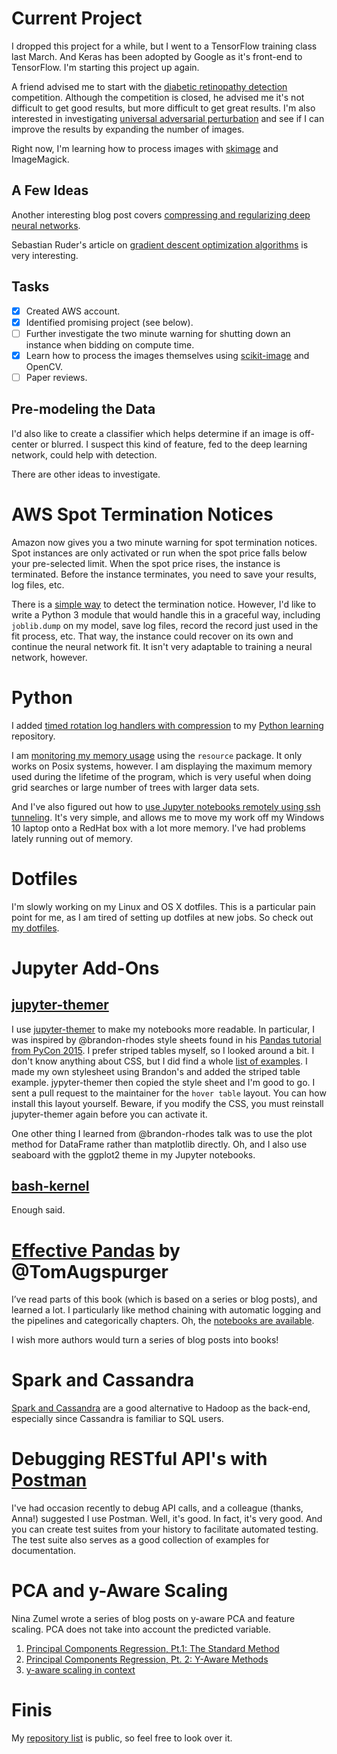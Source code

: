 # Current Project

I dropped this project for a while, but I went to a TensorFlow training class last March. And Keras has been adopted by Google as it's front-end to TensorFlow. I'm starting this project up again.

A friend advised me to start with the [diabetic retinopathy detection](https://www.kaggle.com/c/diabetic-retinopathy-detection) competition. Although the competition is closed, he advised me it's not difficult to get good results, but more difficult to get great results. I'm also interested in investigating [universal adversarial perturbation](https://arxiv.org/abs/1610.08401) and see if I can improve the results by expanding the number of images.

Right now, I'm learning how to process images with [skimage](http://scikit-image.org) and ImageMagick.

## A Few Ideas

Another interesting blog post covers [compressing and regularizing deep neural networks](https://www.oreilly.com/ideas/compressing-and-regularizing-deep-neural-networks).

Sebastian Ruder's article on [gradient descent optimization algorithms](http://sebastianruder.com/optimizing-gradient-descent/index.html) is very interesting.

## Tasks

- [x] Created AWS account.
- [x] Identified promising project (see below).
- [ ] Further investigate the two minute warning for shutting down an instance when bidding on compute time.
- [x] Learn how to process the images themselves using [scikit-image](http://scikit-image.org) and OpenCV.
- [ ] Paper reviews.

## Pre-modeling the Data

I'd also like to create a classifier which helps determine if an image is off-center or blurred. I suspect this kind of feature, fed to the deep learning network, could help with detection.

There are other ideas to investigate.

# AWS Spot Termination Notices

Amazon now gives you a two minute warning for spot termination notices. Spot instances are only activated or run when the spot price falls below your pre-selected limit. When the spot price rises, the instance is terminated. Before the instance terminates, you need to save your results, log files, etc.

There is a [simple way](https://blog.fugue.co/2015-01-06-spot-termination-notices.html) to detect the termination notice. However, I'd like to write a Python 3 module that would handle this in a graceful way, including ```joblib.dump``` on my model, save log files, record the record just used in the fit process, etc. That way, the instance could recover on its own and continue the neural network fit. It isn't very adaptable to training a neural network, however.

# Python

I added [timed rotation log handlers with compression](http://stackoverflow.com/questions/8467978/python-want-logging-with-log-rotation-and-compression) to my [Python learning](https://github.com/dtsmith2001/python-learning-code) repository.

I am [monitoring my memory usage](http://pythonforbiologists.com/index.php/measuring-memory-usage-in-python/) using the ```resource``` package. It only works on Posix systems, however. I am displaying the maximum memory used during the lifetime of the program, which is very useful when doing grid searches or large number of trees with larger data sets.

And I've also figured out how to [use Jupyter notebooks remotely using ssh tunneling](http://www.datasciencebytes.com/bytes/2015/12/18/using-jupyter-notebooks-securely-on-remote-linux-machines/). It's very simple, and allows me to move my work off my Windows 10 laptop onto a RedHat box with a lot more memory. I've had problems lately running out of memory.

# Dotfiles

I'm slowly working on my Linux and OS X dotfiles. This is a particular pain point for me, as I am tired of setting up dotfiles at new jobs. So check out [my dotfiles](https://github.com/dtsmith2001/configuration).

# Jupyter Add-Ons

## [jupyter-themer](https://github.com/transcranial/jupyter-themer)

I use [jupyter-themer](https://github.com/transcranial/jupyter-themer) to make my notebooks more readable. In particular, I was inspired by @brandon-rhodes style sheets found in his [Pandas tutorial from PyCon 2015](https://github.com/brandon-rhodes/pycon-pandas-tutorial). I prefer striped tables myself, so I looked around a bit. I don't know anything about CSS, but I did find a whole [list of examples](http://www.w3schools.com/css/css_table.asp). I made my own stylesheet using Brandon's and added the striped table example. jypyter-themer then copied the style sheet and I'm good to go. I sent a pull request to the maintainer for the ```hover table``` layout. You can how install this layout yourself. Beware, if you modify the CSS, you must reinstall jupyter-themer again before you can activate it.

One other thing I learned from @brandon-rhodes talk was to use the plot method for DataFrame rather than matplotlib directly. Oh, and I also use seaboard with the ggplot2 theme in my Jupyter notebooks.

## [bash-kernel](https://github.com/takluyver/bash_kernel)

Enough said.

# [Effective Pandas](https://leanpub.com/effective-pandas) by @TomAugspurger

I’ve read parts of this book (which is based on a series or blog posts), and learned a lot. I particularly like method chaining with automatic logging and the pipelines and categorically chapters. Oh, the [notebooks are available](https://github.com/TomAugspurger/modern-pandas).

I wish more authors would turn a series of blog posts into books!

# Spark and Cassandra

[Spark and Cassandra](https://academy.datastax.com/resources/getting-started-apache-spark-and-cassandra?unit=getting-started-apache-spark-and-cassandra) are a good alternative to Hadoop as the back-end, especially since Cassandra is familiar to SQL users.

# Debugging RESTful API's with [Postman](https://www.getpostman.com)

I've had occasion recently to debug API calls, and a colleague (thanks, Anna!) suggested I use Postman. Well, it's good. In fact, it's very good. And you can create test suites from your history to facilitate automated testing. The test suite also serves as a good collection of examples for documentation.

# PCA and y-Aware Scaling

Nina Zumel wrote a series of blog posts on y-aware PCA and feature scaling. PCA does not take into account the predicted variable.

1. [Principal Components Regression, Pt.1: The Standard Method](http://www.win-vector.com/blog/2016/05/pcr_part1_xonly/)
2. [Principal Components Regression, Pt. 2: Y-Aware Methods](http://www.win-vector.com/blog/2016/05/pcr_part2_yaware/)
3. [y-aware scaling in context](http://www.win-vector.com/blog/2016/06/y-aware-scaling-in-context/)

# Finis

My [repository list](https://github.com/dtsmith2001?tab=repositories) is public, so feel free to look over it.
